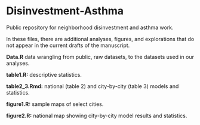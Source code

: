 # Disinvestment-Asthma
Public repository for neighborhood disinvestment and asthma work.

In these files, there are additional analyses, figures, and explorations that do not appear in the current drafts of the manuscript. 

**Data.R**  data wrangling from public, raw datasets, to the datasets used in our analyses.

**table1.R:**  descriptive statistics.

**table2_3.Rmd:** national (table 2) and city-by-city (table 3) models and statistics.

**figure1.R:** sample maps of select cities.

**figure2.R:** national map showing city-by-city model results and statistics. 
